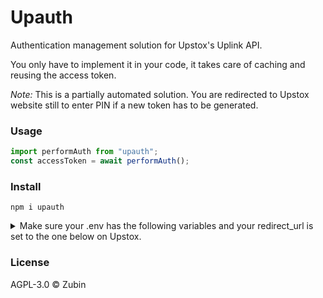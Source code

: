 # Upauth

Authentication management solution for Upstox's Uplink API.

You only have to implement it in your code, it takes care of caching and reusing the access token.

_Note:_ This is a partially automated solution. You are redirected to Upstox website still to enter PIN if a new token has to be generated.

### Usage

```js
import performAuth from "upauth";
const accessToken = await performAuth();
```

### Install

```
npm i upauth
```

<details>
<summary>
Make sure your .env has the following variables and your redirect_url is set to the one below on Upstox.
</summary>
<br>

CLIENT_ID = "your client_id"

CLIENT_SECRET = "your client_secret"

REDIRECT_URI = http://localhost:3000/redirect

Refer to Upstox documentation for the same.

</details>

### License

AGPL-3.0 ©️ Zubin
